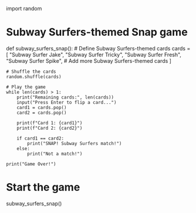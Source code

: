 import random

# Subway Surfers-themed Snap game
def subway_surfers_snap():
    # Define Subway Surfers-themed cards
    cards = [
        "Subway Surfer Jake",
        "Subway Surfer Tricky",
        "Subway Surfer Fresh",
        "Subway Surfer Spike",
        # Add more Subway Surfers-themed cards
    ]

    # Shuffle the cards
    random.shuffle(cards)

    # Play the game
    while len(cards) > 1:
        print("Remaining cards:", len(cards))
        input("Press Enter to flip a card...")
        card1 = cards.pop()
        card2 = cards.pop()

        print(f"Card 1: {card1}")
        print(f"Card 2: {card2}")

        if card1 == card2:
            print("SNAP! Subway Surfers match!")
        else:
            print("Not a match!")

    print("Game Over!")

# Start the game
subway_surfers_snap()
